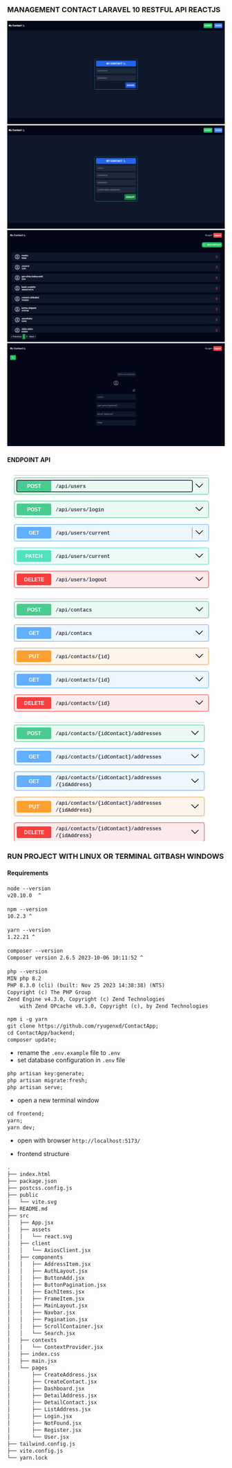 ### MANAGEMENT CONTACT LARAVEL 10 RESTFUL API  REACTJS


![Login](/docs/screenshot/screencapture-localhost-5173-login-2023-12-14-11_56_27.png)
![Register](/docs/screenshot/screencapture-localhost-5173-register-2023-12-14-11_56_05.png)
![Contacts](/docs/screenshot/screencapture-localhost-5173-dashboard-2023-12-14-11_54_02.png)
![Detail](/docs/screenshot/screencapture-localhost-5173-contact-10-2023-12-14-11_55_18.png)


#### ENDPOINT API

![user](/docs/screenshot/api/user.png) ![contact](/docs/screenshot/api/contact.png) ![address](/docs/screenshot/api/address.png)


### RUN PROJECT WITH LINUX OR TERMINAL GITBASH WINDOWS

#### Requirements
```text
node --version
v20.10.0  ^

npm --version
10.2.3 ^

yarn --version
1.22.21 ^

composer --version
Composer version 2.6.5 2023-10-06 10:11:52 ^

php --version
MIN php 8.2
PHP 8.3.0 (cli) (built: Nov 25 2023 14:38:38) (NTS)
Copyright (c) The PHP Group
Zend Engine v4.3.0, Copyright (c) Zend Technologies
    with Zend OPcache v8.3.0, Copyright (c), by Zend Technologies
```


```shell
npm i -g yarn
git clone https://github.com/ryugenxd/ContactApp;
cd ContactApp/backend;
composer update;
```
- rename the ```.env.example``` file to ```.env```
- set database configuration in ```.env``` file

```shell
php artisan key:generate;
php artisan migrate:fresh;
php artisan serve;
```
- open a new terminal window

```shell
cd frontend;
yarn;
yarn dev;
```
- open with browser ```http://localhost:5173/```

- frontend structure 
```
.
├── index.html
├── package.json
├── postcss.config.js
├── public
│   └── vite.svg
├── README.md
├── src
│   ├── App.jsx
│   ├── assets
│   │   └── react.svg
│   ├── client
│   │   └── AxiosClient.jsx
│   ├── components
│   │   ├── AddressItem.jsx
│   │   ├── AuthLayout.jsx
│   │   ├── ButtonAdd.jsx
│   │   ├── ButtonPagination.jsx
│   │   ├── EachItems.jsx
│   │   ├── FrameItem.jsx
│   │   ├── MainLayout.jsx
│   │   ├── Navbar.jsx
│   │   ├── Pagination.jsx
│   │   ├── ScrollContainer.jsx
│   │   └── Search.jsx
│   ├── contexts
│   │   └── ContextProvider.jsx
│   ├── index.css
│   ├── main.jsx
│   └── pages
│       ├── CreateAddress.jsx
│       ├── CreateContact.jsx
│       ├── Dashboard.jsx
│       ├── DetailAddress.jsx
│       ├── DetailContact.jsx
│       ├── ListAddress.jsx
│       ├── Login.jsx
│       ├── NotFound.jsx
│       ├── Register.jsx
│       └── User.jsx
├── tailwind.config.js
├── vite.config.js
└── yarn.lock
```
